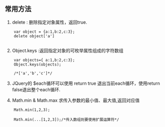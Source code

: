


## 常用方法

1. delete : 删除指定对象属性，返回true.
```
    var object = {a:1,b:2,c:3};
    delete object['a']
    
```

2. Object.keys :返回指定对象的可枚举属性组成的字符数组
```
    var objects={ a:1,b:2,c:3};
    Object.keys(objects);

    /*['a','b','c']*/
```

3. JQuery的 $each循环可以使用 return true 退出当前each循环，使用return false退出整个each循环.

4. Math.min & Math.max 求传入参数的最小值、最大值,返回对应值
```
    Math.min(1,2,3);

    Math.min(...[1,2,3]);/*传入数组则要使用扩展运算符*/
```
